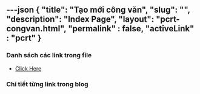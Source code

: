 ---json
{
    "title": "Tạo mới công văn",
    "slug": "",
    "description": "Index Page",
    "layout": "pcrt-congvan.html",
    "permalink" : false,
    "activeLink" : "pcrt"
}
---

### Danh sách các link trong file
- [Click Here](./blog-list.html)

### Chi tiết từng link trong blog